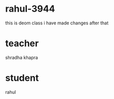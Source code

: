 # rahul-3944
this is deom class
i have made changes after that
# teacher
shradha khapra
# student 
rahul